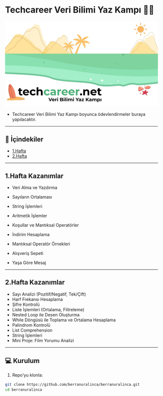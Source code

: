 # Techcareer Veri Bilimi Yaz Kampı 🚀✨

![Proje Görseli](https://github.com/berranuralinca/berranuralinca/raw/main/assets/Camp.jpg)

- Techcareer Veri Bilimi Yaz Kampı boyunca ödevlendirmeler buraya yapılacaktır.

---

## 📌 İçindekiler
- [1.Hafta](#1.Hafta)
- [2.Hafta](#2.Hafta)

---

## 1.Hafta Kazanımlar

- Veri Alma ve Yazdırma

- Sayıların Ortalaması

- String İşlemleri

- Aritmetik İşlemler

- Koşullar ve Mantıksal Operatörler

- İndirim Hesaplama

- Mantıksal Operatör Örnekleri

- Alışveriş Sepeti

- Yaşa Göre Mesaj

---

## 2.Hafta Kazanımlar

- Sayı Analizi (Pozitif/Negatif, Tek/Çift)
- Harf Frekansı Hesaplama 
- Şifre Kontrolü 
- Liste İşlemleri (Ortalama, Filtreleme)
- Nested Loop ile Desen Oluşturma
- While Döngüsü ile Toplama ve Ortalama Hesaplama
- Palindrom Kontrolü 
- List Comprehension 
- String İşlemleri 
- Mini Proje: Film Yorumu Analizi 

---

## 💻 Kurulum

1. Repo’yu klonla:

```bash
git clone https://github.com/berranuralinca/berranuralinca.git
cd berranuralinca
